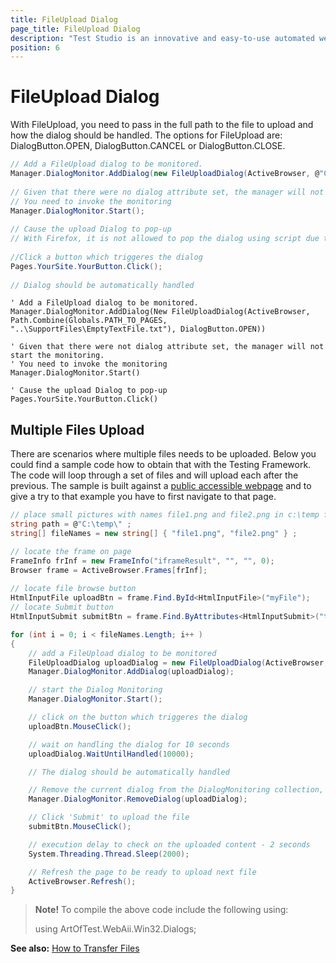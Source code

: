 ```yaml
---
title: FileUpload Dialog
page_title: FileUpload Dialog
description: "Test Studio is an innovative and easy-to-use automated web, WPF and load testing solution. Test Studio tests support essential technologies like ASP.NET AJAX, Silverlight, PHP and MVC. HTML5, Testing framework, functional testing, performance testing, load testing, exploratory testing, manual testing."
position: 6
---
```

# FileUpload Dialog

With FileUpload, you need to pass in the full path to the file to upload and how the dialog should be handled. The options for FileUpload are: DialogButton.OPEN, DialogButton.CANCEL or DialogButton.CLOSE.

```C#
// Add a FileUpload dialog to be monitored.
Manager.DialogMonitor.AddDialog(new FileUploadDialog(ActiveBrowser, @"C:\EmptyTextFile.txt", DialogButton.OPEN));
  
// Given that there were no dialog attribute set, the manager will not start the monitoring.
// You need to invoke the monitoring
Manager.DialogMonitor.Start();
  
// Cause the upload Dialog to pop-up
// With Firefox, it is not allowed to pop the dialog using script due to security restrictions.
  
//Click a button which triggeres the dialog
Pages.YourSite.YourButton.Click();
  
// Dialog should be automatically handled
```
```VB
' Add a FileUpload dialog to be monitored.
Manager.DialogMonitor.AddDialog(New FileUploadDialog(ActiveBrowser, Path.Combine(Globals.PATH_TO_PAGES, "..\SupportFiles\EmptyTextFile.txt"), DialogButton.OPEN))
  
' Given that there were not dialog attribute set, the manager will not start the monitoring.
' You need to invoke the monitoring
Manager.DialogMonitor.Start()
  
' Cause the upload Dialog to pop-up
Pages.YourSite.YourButton.Click()
```

## Multiple Files Upload

There are scenarios where multiple files needs to be uploaded. Below you could find a sample code how to obtain that with the Testing Framework. The code will loop through a set of files and will upload each after the previous. The sample is built against a <a href="https://www.w3schools.com/jsref/tryit.asp?filename=tryjsref_fileupload_multiple" target="_blank">public accessible webpage</a> and to give a try to that example you have to first navigate to that page. 

```C#
// place small pictures with names file1.png and file2.png in c:\temp folder to have the sample working without modification
string path = @"C:\temp\" ;
string[] fileNames = new string[] { "file1.png", "file2.png" } ;

// locate the frame on page
FrameInfo frInf = new FrameInfo("iframeResult", "", "", 0);
Browser frame = ActiveBrowser.Frames[frInf];
    
// locate file browse button
HtmlInputFile uploadBtn = frame.Find.ById<HtmlInputFile>("myFile");
// locate Submit button
HtmlInputSubmit submitBtn = frame.Find.ByAttributes<HtmlInputSubmit>("type=submit");

for (int i = 0; i < fileNames.Length; i++ )
{
    // add a FileUpload dialog to be monitored
    FileUploadDialog uploadDialog = new FileUploadDialog(ActiveBrowser, path + fileNames[i] , DialogButton.OPEN);
    Manager.DialogMonitor.AddDialog(uploadDialog);

    // start the Dialog Monitoring
    Manager.DialogMonitor.Start();

    // click on the button which triggeres the dialog
    uploadBtn.MouseClick();

    // wait on handling the dialog for 10 seconds
    uploadDialog.WaitUntilHandled(10000);

    // The dialog should be automatically handled

    // Remove the current dialog from the DialogMonitoring collection, once it is handled
    Manager.DialogMonitor.RemoveDialog(uploadDialog);

    // Click 'Submit' to upload the file
    submitBtn.MouseClick();

    // execution delay to check on the uploaded content - 2 seconds
    System.Threading.Thread.Sleep(2000);

    // Refresh the page to be ready to upload next file
    ActiveBrowser.Refresh();
}

```

> **Note!** To compile the above code include the following using:
>
> using ArtOfTest.WebAii.Win32.Dialogs;

**See also:** <a href="/testing-framework/write-tests-in-code/intermediate-topics-wtc/html-control-suite-wtc/transfer-files" target="_blank">How to Transfer Files</a>
